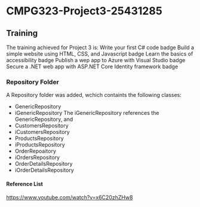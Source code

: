 # CMPG323-Project3-25431285
## Training 
The training achieved for Project 3 is:
Write your first C# code badge
Build a simple website using HTML, CSS, and Javascript badge
Learn the basics of accessibility badge
Publish a wep app to Azure with Visual Studio badge
Secure a .NET web app with ASP.NET Core Identity framework badge
### Repository Folder
A Repository folder was added, wchich containts the following classes:
- GenericRepository
- iGenericRepository
  The iGenericRepository references the GenericRepository, and
- CustomersRepository
- iCustomersRepository
- ProductsRepository
- iProductsRepository
- OrderRepoaitory
- iOrdersRepository
- OrderDetailsRepository
- iOrderDetailsRepository

#### Reference List
https://www.youtube.com/watch?v=x6C20zhZHw8

